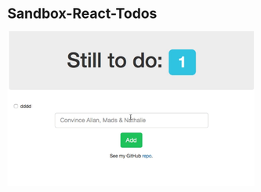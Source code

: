 # Sandbox-React-Todos

![Demo](https://github.com/lesyk/Sandbox-React-Todos/blob/master/demo.gif?raw=true)

